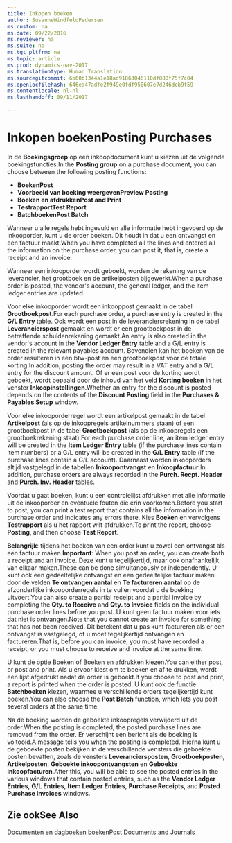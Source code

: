 ```yaml
---
title: Inkopen boeken
author: SusanneWindfeldPedersen
ms.custom: na
ms.date: 09/22/2016
ms.reviewer: na
ms.suite: na
ms.tgt_pltfrm: na
ms.topic: article
ms.prod: dynamics-nav-2017
ms.translationtype: Human Translation
ms.sourcegitcommit: 6b60b1344a1e18ad91863046110df880f75f7c04
ms.openlocfilehash: 646ea47adfe2f949e0fdf950607e7d246dcb9f59
ms.contentlocale: nl-nl
ms.lasthandoff: 09/11/2017

---
```


# <a name="posting-purchases"></a><span data-ttu-id="54296-102">Inkopen boeken</span><span class="sxs-lookup"><span data-stu-id="54296-102">Posting Purchases</span></span>
<span data-ttu-id="54296-103">In de **Boekingsgroep** op een inkoopdocument kunt u kiezen uit de volgende boekingsfuncties:</span><span class="sxs-lookup"><span data-stu-id="54296-103">In the **Posting group** on a purchase document, you can choose between the following posting functions:</span></span>

- <span data-ttu-id="54296-104">**Boeken**</span><span class="sxs-lookup"><span data-stu-id="54296-104">**Post**</span></span>
- <span data-ttu-id="54296-105">**Voorbeeld van boeking weergeven**</span><span class="sxs-lookup"><span data-stu-id="54296-105">**Preview Posting**</span></span>
- <span data-ttu-id="54296-106">**Boeken en afdrukken**</span><span class="sxs-lookup"><span data-stu-id="54296-106">**Post and Print**</span></span>
- <span data-ttu-id="54296-107">**Testrapport**</span><span class="sxs-lookup"><span data-stu-id="54296-107">**Test Report**</span></span>
- <span data-ttu-id="54296-108">**Batchboeken**</span><span class="sxs-lookup"><span data-stu-id="54296-108">**Post Batch**</span></span>

<span data-ttu-id="54296-109">Wanneer u alle regels hebt ingevuld en alle informatie hebt ingevoerd op de inkooporder, kunt u de order boeken. Dit houdt in dat u een ontvangst en een factuur maakt.</span><span class="sxs-lookup"><span data-stu-id="54296-109">When you have completed all the lines and entered all the information on the purchase order, you can post it, that is, create a receipt and an invoice.</span></span>

<span data-ttu-id="54296-110">Wanneer een inkooporder wordt geboekt, worden de rekening van de leverancier, het grootboek en de artikelposten bijgewerkt.</span><span class="sxs-lookup"><span data-stu-id="54296-110">When a purchase order is posted, the vendor's account, the general ledger, and the item ledger entries are updated.</span></span>

<span data-ttu-id="54296-111">Voor elke inkooporder wordt een inkooppost gemaakt in de tabel **Grootboekpost**.</span><span class="sxs-lookup"><span data-stu-id="54296-111">For each purchase order, a purchase entry is created in the **G/L Entry** table.</span></span> <span data-ttu-id="54296-112">Ook wordt een post in de leveranciersrekening in de tabel **Leverancierspost** gemaakt en wordt er een grootboekpost in de betreffende schuldenrekening gemaakt.</span><span class="sxs-lookup"><span data-stu-id="54296-112">An entry is also created in the vendor's account in the **Vendor Ledger Entry** table and a G/L entry is created in the relevant payables account.</span></span> <span data-ttu-id="54296-113">Bovendien kan het boeken van de order resulteren in een btw-post en een grootboekpost voor de totale korting.</span><span class="sxs-lookup"><span data-stu-id="54296-113">In addition, posting the order may result in a VAT entry and a G/L entry for the discount amount.</span></span> <span data-ttu-id="54296-114">Of er een post voor de korting wordt geboekt, wordt bepaald door de inhoud van het veld **Korting boeken** in het venster **Inkoopinstellingen**.</span><span class="sxs-lookup"><span data-stu-id="54296-114">Whether an entry for the discount is posted depends on the contents of the **Discount Posting** field in the **Purchases & Payables Setup** window.</span></span>

<span data-ttu-id="54296-115">Voor elke inkooporderregel wordt een artikelpost gemaakt in de tabel **Artikelpost** (als op de inkoopregels artikelnummers staan) of een grootboekpost in de tabel **Grootboekpost** (als op de inkoopregels een grootboekrekening staat).</span><span class="sxs-lookup"><span data-stu-id="54296-115">For each purchase order line, an item ledger entry will be created in the **Item Ledger Entry** table (if the purchase lines contain item numbers) or a G/L entry will be created in the **G/L Entry** table (if the purchase lines contain a G/L account).</span></span> <span data-ttu-id="54296-116">Daarnaast worden inkooporders altijd vastgelegd in de tabellen **Inkoopontvangst** en **Inkoopfactuur**.</span><span class="sxs-lookup"><span data-stu-id="54296-116">In addition, purchase orders are always recorded in the **Purch. Recpt. Header** and **Purch. Inv. Header** tables.</span></span>

<span data-ttu-id="54296-117">Voordat u gaat boeken, kunt u een controlelijst afdrukken met alle informatie uit de inkooporder en eventuele fouten die erin voorkomen.</span><span class="sxs-lookup"><span data-stu-id="54296-117">Before you start to post, you can print a test report that contains all the information in the purchase order and indicates any errors there.</span></span> <span data-ttu-id="54296-118">Kies **Boeken** en vervolgens **Testrapport** als u het rapport wilt afdrukken.</span><span class="sxs-lookup"><span data-stu-id="54296-118">To print the report, choose **Posting**, and then choose **Test Report**.</span></span>

<span data-ttu-id="54296-119">**Belangrijk**: tijdens het boeken van een order kunt u zowel een ontvangst als een factuur maken.</span><span class="sxs-lookup"><span data-stu-id="54296-119">**Important**: When you post an order, you can create both a receipt and an invoice.</span></span> <span data-ttu-id="54296-120">Deze kunt u tegelijkertijd, maar ook onafhankelijk van elkaar maken.</span><span class="sxs-lookup"><span data-stu-id="54296-120">These can be done simultaneously or independently.</span></span> <span data-ttu-id="54296-121">U kunt ook een gedeeltelijke ontvangst en een gedeeltelijke factuur maken door de velden **Te ontvangen aantal** en **Te factureren aantal** op de afzonderlijke inkooporderregels in te vullen voordat u de boeking uitvoert.</span><span class="sxs-lookup"><span data-stu-id="54296-121">You can also create a partial receipt and a partial invoice by completing the **Qty. to Receive** and **Qty. to Invoice** fields on the individual purchase order lines before you post.</span></span> <span data-ttu-id="54296-122">U kunt geen factuur maken voor iets dat niet is ontvangen.</span><span class="sxs-lookup"><span data-stu-id="54296-122">Note that you cannot create an invoice for something that has not been received.</span></span> <span data-ttu-id="54296-123">Dit betekent dat u pas kunt factureren als er een ontvangst is vastgelegd, of u moet tegelijkertijd ontvangen en factureren.</span><span class="sxs-lookup"><span data-stu-id="54296-123">That is, before you can invoice, you must have recorded a receipt, or you must choose to receive and invoice at the same time.</span></span>

<span data-ttu-id="54296-124">U kunt de optie Boeken of Boeken en afdrukken kiezen.</span><span class="sxs-lookup"><span data-stu-id="54296-124">You can either post, or post and print.</span></span> <span data-ttu-id="54296-125">Als u ervoor kiest om te boeken en af te drukken, wordt een lijst afgedrukt nadat de order is geboekt.</span><span class="sxs-lookup"><span data-stu-id="54296-125">If you choose to post and print, a report is printed when the order is posted.</span></span> <span data-ttu-id="54296-126">U kunt ook de functie **Batchboeken** kiezen, waarmee u verschillende orders tegelijkertijd kunt boeken.</span><span class="sxs-lookup"><span data-stu-id="54296-126">You can also choose the **Post Batch** function, which lets you post several orders at the same time.</span></span>

<span data-ttu-id="54296-127">Na de boeking worden de geboekte inkoopregels verwijderd uit de order.</span><span class="sxs-lookup"><span data-stu-id="54296-127">When the posting is completed, the posted purchase lines are removed from the order.</span></span> <span data-ttu-id="54296-128">Er verschijnt een bericht als de boeking is voltooid.</span><span class="sxs-lookup"><span data-stu-id="54296-128">A message tells you when the posting is completed.</span></span> <span data-ttu-id="54296-129">Hierna kunt u de geboekte posten bekijken in de verschillende vensters die geboekte posten bevatten, zoals de vensters **Leveranciersposten**, **Grootboekposten**, **Artikelposten**, **Geboekte inkoopontvangsten** en **Geboekte inkoopfacturen**.</span><span class="sxs-lookup"><span data-stu-id="54296-129">After this, you will be able to see the posted entries in the various windows that contain posted entries, such as the **Vendor Ledger Entries**, **G/L Entries**, **Item Ledger Entries**, **Purchase Receipts**, and **Posted Purchase Invoices** windows.</span></span>

## <a name="see-also"></a><span data-ttu-id="54296-130">Zie ook</span><span class="sxs-lookup"><span data-stu-id="54296-130">See Also</span></span>
[<span data-ttu-id="54296-131">Documenten en dagboeken boeken</span><span class="sxs-lookup"><span data-stu-id="54296-131">Post Documents and Journals</span></span>](ui-post-documents-journals.md)

